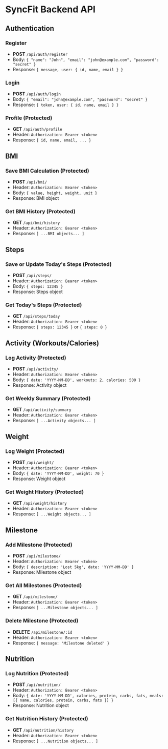# SyncFit Backend API

## Authentication

### Register
- **POST** `/api/auth/register`
- Body: `{ "name": "John", "email": "john@example.com", "password": "secret" }`
- Response: `{ message, user: { id, name, email } }`

### Login
- **POST** `/api/auth/login`
- Body: `{ "email": "john@example.com", "password": "secret" }`
- Response: `{ token, user: { id, name, email } }`

### Profile (Protected)
- **GET** `/api/auth/profile`
- Header: `Authorization: Bearer <token>`
- Response: `{ id, name, email, ... }`

## BMI

### Save BMI Calculation (Protected)
- **POST** `/api/bmi/`
- Header: `Authorization: Bearer <token>`
- Body: `{ value, height, weight, unit }`
- Response: BMI object

### Get BMI History (Protected)
- **GET** `/api/bmi/history`
- Header: `Authorization: Bearer <token>`
- Response: `[ ...BMI objects... ]` 

## Steps

### Save or Update Today's Steps (Protected)
- **POST** `/api/steps/`
- Header: `Authorization: Bearer <token>`
- Body: `{ steps: 12345 }`
- Response: Steps object

### Get Today's Steps (Protected)
- **GET** `/api/steps/today`
- Header: `Authorization: Bearer <token>`
- Response: `{ steps: 12345 }` or `{ steps: 0 }` 

## Activity (Workouts/Calories)

### Log Activity (Protected)
- **POST** `/api/activity/`
- Header: `Authorization: Bearer <token>`
- Body: `{ date: 'YYYY-MM-DD', workouts: 2, calories: 500 }`
- Response: Activity object

### Get Weekly Summary (Protected)
- **GET** `/api/activity/summary`
- Header: `Authorization: Bearer <token>`
- Response: `[ ...Activity objects... ]`

## Weight

### Log Weight (Protected)
- **POST** `/api/weight/`
- Header: `Authorization: Bearer <token>`
- Body: `{ date: 'YYYY-MM-DD', weight: 70 }`
- Response: Weight object

### Get Weight History (Protected)
- **GET** `/api/weight/history`
- Header: `Authorization: Bearer <token>`
- Response: `[ ...Weight objects... ]`

## Milestone

### Add Milestone (Protected)
- **POST** `/api/milestone/`
- Header: `Authorization: Bearer <token>`
- Body: `{ description: 'Lost 5kg', date: 'YYYY-MM-DD' }`
- Response: Milestone object

### Get All Milestones (Protected)
- **GET** `/api/milestone/`
- Header: `Authorization: Bearer <token>`
- Response: `[ ...Milestone objects... ]` 

### Delete Milestone (Protected)
- **DELETE** `/api/milestone/:id`
- Header: `Authorization: Bearer <token>`
- Response: `{ message: 'Milestone deleted' }` 

## Nutrition

### Log Nutrition (Protected)
- **POST** `/api/nutrition/`
- Header: `Authorization: Bearer <token>`
- Body: `{ date: 'YYYY-MM-DD', calories, protein, carbs, fats, meals: [{ name, calories, protein, carbs, fats }] }`
- Response: Nutrition object

### Get Nutrition History (Protected)
- **GET** `/api/nutrition/history`
- Header: `Authorization: Bearer <token>`
- Response: `[ ...Nutrition objects... ]` 